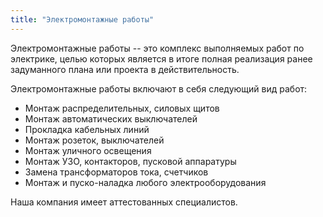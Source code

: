```yaml
---
title: "Электромонтажные работы"
---
```


Электромонтажные работы -- это комплекс выполняемых работ по электрике, целью которых является в итоге полная реализация ранее задуманного плана или проекта в действительность.

Электромонтажные работы включают в себя следующий вид работ:

- Монтаж распределительных, силовых щитов
- Монтаж автоматических выключателей
- Прокладка кабельных линий
- Монтаж розеток, выключателей
- Монтаж уличного освещения
- Монтаж УЗО, контакторов, пусковой аппаратуры
- Замена трансформаторов тока, счетчиков
- Монтаж и пуско-наладка любого электрооборудования

Наша компания имеет аттестованных специалистов.
